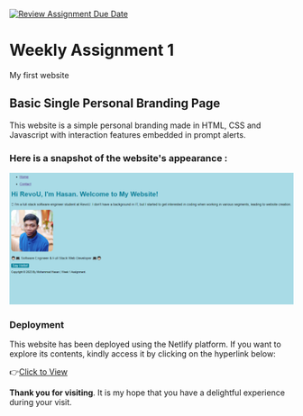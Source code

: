 [![Review Assignment Due Date](https://classroom.github.com/assets/deadline-readme-button-24ddc0f5d75046c5622901739e7c5dd533143b0c8e959d652212380cedb1ea36.svg)](https://classroom.github.com/a/l9v8sNrv)

# **Weekly Assignment 1**

My first website

## **Basic Single Personal Branding Page**

This website is a simple personal branding made in HTML, CSS and Javascript with interaction features embedded in prompt alerts.

### **Here is a snapshot of the website's appearance :**

![Web Appearance](assets/capture.png)

### **Deployment**

This website has been deployed using the Netlify platform. If you want to explore its contents, kindly access it by clicking on the hyperlink below:

👉[Click to View](https://mohammadhasan-weekly-w1.netlify.app/)

**Thank you for visiting**. It is my hope that you have a delightful experience during your visit.
